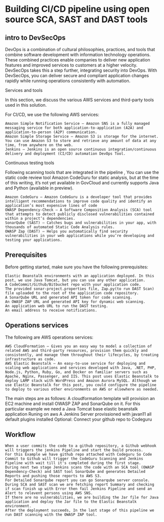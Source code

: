 # Building CI/CD pipeline using open source SCA, SAST and DAST tools

## intro to DevSecOps
DevOps is a combination of cultural philosophies, practices, and tools that combine software development with information technology operations. These combined practices enable companies to deliver new application features and improved services to customers at a higher velocity. DevSecOps takes this a step further, integrating security into DevOps. With DevSecOps, you can deliver secure and compliant application changes rapidly while running operations consistently with automation.

Services and tools

In this section, we discuss the various AWS services and third-party tools used in this solution.

For CI/CD, we use the following AWS services:

    Amazon Simple Notification Service – Amazon SNS is a fully managed messaging service for both application-to-application (A2A) and application-to-person (A2P) communication.
    Amazon Simple Storage Service – Amazon S3 is storage for the internet. You can use Amazon S3 to store and retrieve any amount of data at any time, from anywhere on the web.
    Jenkins – Jenkins is an open source continuous integration/continuous delivery and deployment (CI/CD) automation DevOps Tool.

Continuous testing tools

 Following scanning tools that are integrated in the pipeline ,  You can use the static code review tool Amazon CodeGuru for static analysis, but at the time of this writing, it’s not yet available in GovCloud and currently supports Java and Python (available in preview).

    Amazon CodeGuru – Amazon CodeGuru is a developer tool that provides intelligent recommendations to improve code quality and identify an application’s most expensive lines of code
    OWASP Dependency-Check – A Software Composition Analysis (SCA) tool that attempts to detect publicly disclosed vulnerabilities contained within a project’s dependencies.
    SonarQube (SAST) – Catches bugs and vulnerabilities in your app, with thousands of automated Static Code Analysis rules.
    OWASP Zap (DAST) – Helps you automatically find security vulnerabilities in your web applications while you’re developing and testing your applications.


## Prerequisites

Before getting started, make sure you have the following prerequisites:

    Elastic Beanstalk environments with an application deployed. In this post, we use Java Tomcat, but you can use any other application.
    A CodeCommit/Github/Bitbucket repo with your application code.
    The provided sonar-project.properties file, Zap.py(to run DAST Scan) file uploaded to the root of the application code repository.
    A SonarQube URL and generated API token for code scanning.
    An OWASP ZAP URL and generated API key for dynamic web scanning.
    An application web URL to run the DAST testing.
    An email address to receive notifications.

## Operations services

The following are AWS operations services:

    AWS CloudFormation – Gives you an easy way to model a collection of related AWS and third-party resources, provision them quickly and consistently, and manage them throughout their lifecycles, by treating infrastructure as code.
    AWS Elastic Beanstalk – An easy-to-use service for deploying and scaling web applications and services developed with Java, .NET, PHP, Node.js, Python, Ruby, Go, and Docker on familiar servers such as Apache, Nginx, Passenger, and IIS. This post uses Elastic Beanstalk to deploy LAMP stack with WordPress and Amazon Aurora MySQL. Although we use Elastic Beanstalk for this post, you could configure the pipeline to deploy to various other environments on AWS or elsewhere as needed.

The main steps are as follows:
    A cloudformation template will provision an EC2 machine and install OWASP ZAP and SonarQube on it.
    For this particular example we need a Java Tomcat base elastic beanstalk application Runing on aws 
    A Jenkins Server provissioned with javan11 all default plugins installed
    Optional: Connect your github repo to Codeguru

## Workflow

    When a user commits the code to a github repository, a Github webhook will triggers the jenkins Pipeline and start the build process.
    For this Example we have github repo attached with Codeguru So Code Commit to Github will trigger the CodeGuru Scanning and Jenkins Pipeline with wait till it's completed during the first stage.
    During next two stage Jenkins scans the code with an SCA tool (OWASP Dependency-Check) and SAST tool SonarQube and generates Detailed Reports and pushing those reports to AWS S3. 
    For Detailed Sonarqube report you can go Sonarqube server console.
    During SCA and SAST scan we are fetching report Summary and checking if scan finish up with Error then fail Jenkins Pipeline and send an Alert to relevent persons using AWS SNS.
    If there are no vulnerabilities, we are building the Jar file for Java application and deploy the Jar file to the Elastic Beanstalk environment.
    After the deployment succeeds, In the last stage of this pipeline we run DAST scanning with the OWASP ZAP tool.
    